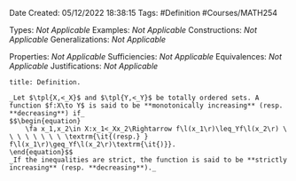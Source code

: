 <div class="topSpace"></div>

Date Created: 05/12/2022 18:38:15
Tags: #Definition #Courses/MATH254

Types: _Not Applicable_
Examples: _Not Applicable_
Constructions: _Not Applicable_
Generalizations: _Not Applicable_

Properties: _Not Applicable_
Sufficiencies: _Not Applicable_
Equivalences: _Not Applicable_
Justifications: _Not Applicable_

``` ad-Definition
title: Definition.

_Let $\tpl{X,<_X}$ and $\tpl{Y,<_Y}$ be totally ordered sets. A function $f:X\to Y$ is said to be **monotonically increasing** (resp. **decreasing**) if_
$$\begin{equation}
    \fa x_1,x_2\in X:x_1<_Xx_2\Rightarrow f\l(x_1\r)\leq_Yf\l(x_2\r) \ \ \ \ \ \ \ \ \textrm{\it{(resp.} } f\l(x_1\r)\geq_Yf\l(x_2\r)\textrm{\it{)}}.
\end{equation}$$
_If the inequalities are strict, the function is said to be **strictly increasing** (resp. **decreasing**)._

```
